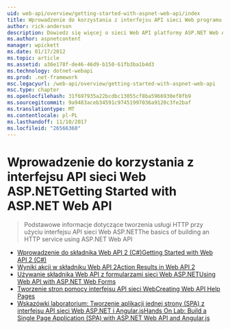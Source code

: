 ```yaml
---
uid: web-api/overview/getting-started-with-aspnet-web-api/index
title: Wprowadzenie do korzystania z interfejsu API sieci Web programu ASP.NET | Dokumentacja firmy Microsoft
author: rick-anderson
description: Dowiedz się więcej o sieci Web API platformy ASP.NET Web API platformy ASP.NET to platforma, która ułatwia tworzenie usług HTTP, które są używane przez szeroki wachlarz klientów, w tym przeglądarki...
ms.author: aspnetcontent
manager: wpickett
ms.date: 01/17/2012
ms.topic: article
ms.assetid: a36e178f-de46-46d9-b150-61fb3ba1b4d3
ms.technology: dotnet-webapi
ms.prod: .net-framework
msc.legacyurl: /web-api/overview/getting-started-with-aspnet-web-api
msc.type: chapter
ms.openlocfilehash: 31f697935a22bcdbc13055cf8ba5966930ef8fb9
ms.sourcegitcommit: 9a9483aceb34591c97451997036a9120c3fe2baf
ms.translationtype: MT
ms.contentlocale: pl-PL
ms.lasthandoff: 11/10/2017
ms.locfileid: "26566360"
---
```

<a name="getting-started-with-aspnet-web-api"></a><span data-ttu-id="073e6-103">Wprowadzenie do korzystania z interfejsu API sieci Web ASP.NET</span><span class="sxs-lookup"><span data-stu-id="073e6-103">Getting Started with ASP.NET Web API</span></span>
====================
> <span data-ttu-id="073e6-104">Podstawowe informacje dotyczące tworzenia usługi HTTP przy użyciu interfejsu API sieci Web ASP.NET</span><span class="sxs-lookup"><span data-stu-id="073e6-104">The basics of building an HTTP service using ASP.NET Web API</span></span>


- [<span data-ttu-id="073e6-105">Wprowadzenie do składnika Web API 2 (C#)</span><span class="sxs-lookup"><span data-stu-id="073e6-105">Getting Started with Web API 2 (C#)</span></span>](tutorial-your-first-web-api.md)
- [<span data-ttu-id="073e6-106">Wyniki akcji w składniku Web API 2</span><span class="sxs-lookup"><span data-stu-id="073e6-106">Action Results in Web API 2</span></span>](action-results.md)
- [<span data-ttu-id="073e6-107">Używanie składnika Web API z formularzami sieci Web ASP.NET</span><span class="sxs-lookup"><span data-stu-id="073e6-107">Using Web API with ASP.NET Web Forms</span></span>](using-web-api-with-aspnet-web-forms.md)
- [<span data-ttu-id="073e6-108">Tworzenie stron pomocy interfejsu API sieci Web</span><span class="sxs-lookup"><span data-stu-id="073e6-108">Creating Web API Help Pages</span></span>](creating-api-help-pages.md)
- [<span data-ttu-id="073e6-109">Wskazówki laboratorium: Tworzenie aplikacji jednej strony (SPA) z interfejsu API sieci Web ASP.NET i Angular.js</span><span class="sxs-lookup"><span data-stu-id="073e6-109">Hands On Lab: Build a Single Page Application (SPA) with ASP.NET Web API and Angular.js</span></span>](build-a-single-page-application-spa-with-aspnet-web-api-and-angularjs.md)
